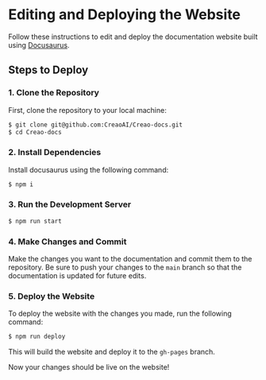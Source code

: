 # Editing and Deploying the Website

Follow these instructions to edit and deploy the documentation website built using [Docusaurus](https://docusaurus.io/).

## Steps to Deploy

### 1. Clone the Repository

First, clone the repository to your local machine:

```bash
$ git clone git@github.com:CreaoAI/Creao-docs.git
$ cd Creao-docs
```

### 2. Install Dependencies

Install docusaurus using the following command:

```bash
$ npm i
```

### 3. Run the Development Server

```bash
$ npm run start
```

### 4. Make Changes and Commit

Make the changes you want to the documentation and commit them to the repository. Be sure to push your changes to the `main` branch so that the documentation is updated for future edits.

### 5. Deploy the Website

To deploy the website with the changes you made, run the following command:

```bash
$ npm run deploy
```

This will build the website and deploy it to the `gh-pages` branch.

Now your changes should be live on the website!
